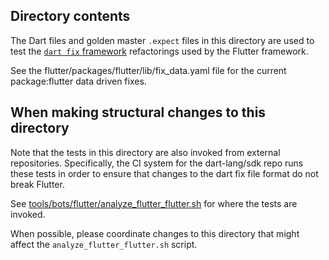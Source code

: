 ## Directory contents

The Dart files and golden master `.expect` files in this directory are used to
test the [`dart fix` framework](https://dart.dev/tools/dart-fix) refactorings used by the Flutter framework.

See the flutter/packages/flutter/lib/fix_data.yaml file for the current package:flutter
data driven fixes.

## When making structural changes to this directory

Note that the tests in this directory are also invoked from external repositories.
Specifically, the CI system for the dart-lang/sdk repo runs these tests in order to
ensure that changes to the dart fix file format do not break Flutter.

See [tools/bots/flutter/analyze_flutter_flutter.sh](https://github.com/dart-lang/sdk/blob/master/tools/bots/flutter/analyze_flutter_flutter.sh)
for where the tests are invoked.

When possible, please coordinate changes to this directory that might affect the
`analyze_flutter_flutter.sh` script.
